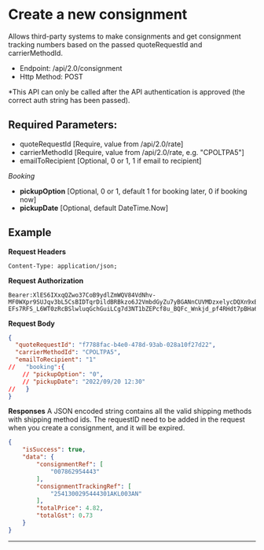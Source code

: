 # Create a new consignment

Allows third-party systems to make consignments and get consignment tracking
numbers based on the passed quoteRequestId and carrierMethodId. 

- Endpoint: /api/2.0/consignment
- Http Method: POST

*This API can only be called after the API authentication is approved (the correct
auth string has been passed). 

## Required Parameters:
* quoteRequestId [Require, value from /api/2.0/rate]
* carrierMethodId [Require, value from /api/2.0/rate, e.g. "CPOLTPA5"]
* emailToRecipient [Optional, 0 or 1, 1 if email to recipient]

*Booking*
- **pickupOption** [Optional, 0 or 1, default 1 for booking later, 0 if booking now]
- **pickupDate** [Optional, default DateTime.Now]


## Example

**Request Headers**
```
Content-Type: application/json;
```

**Request Authorization**
```
Bearer:XlES6IXxqQZwo37CoB9ydlZmWQV84VdNhv-MF0WXpr9SUJqv3bL5CsBIDTqrDildBRBkzo6J2VmbdGyZu7yBGANnCUVMDzxelycDQXn9xBxqobDBAVs70nslc4C90PJ6jmtEI56U5SD8ms5c7ubKOa6DR0rLb_GTY4kXitqHPsPpCaUKckwGSIyCwGeZcAx60A50Na2CTISg5CfCGFTTAOQ6znVRLkJIb4fbbI87iYkBLDbQb2S09iFAqMc0odR9lpziU3BS5y41fZBXHwUUCEwk2-EFs7RFS_L6WT0zRcBSlwluqGchGuiLCg7d3NT1bZEPcf8u_BQFc_Wnkjd_pf4RHdt7pBHa6mgDib5ao1hugdE5z
```

**Request Body**
``` json
{
  "quoteRequestId": "f7788fac-b4e0-478d-93ab-028a10f27d22",
  "carrierMethodId": "CPOLTPA5",
  "emailToRecipient": "1"
//   "booking":{
    // "pickupOption": "0",
    // "pickupDate": "2022/09/20 12:30"
//   }
}
```

**Responses**
A JSON encoded string contains all the valid shipping methods with shipping method ids.
The requestID need to be added in the request when you create a consignment, and it will be expired.

``` json
{
    "isSuccess": true,
    "data": {
        "consignmentRef": [
            "007862954443"
        ],
        "consignmentTrackingRef": [
            "2541300295444301AKL003AN"
        ],
        "totalPrice": 4.82,
        "totalGst": 0.73
    }
}
```

***
